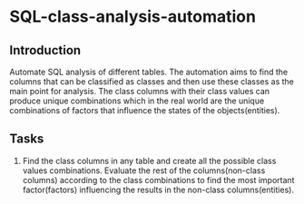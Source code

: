 # SQL-class-analysis-automation

## Introduction

Automate SQL analysis of different tables. The automation aims to find the columns that can be classified as  classes and then use these classes as the main point for analysis. The class columns with their class values can produce unique combinations which in the real world are the unique combinations of factors that influence the states of the objects(entities).

## Tasks

1. Find the class columns in any table and create all the possible class values combinations. Evaluate the rest of the columns(non-class columns) according to the class combinations to find the most important factor(factors) influencing the results in the non-class columns(entities). 
